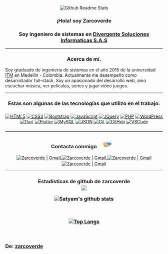 <html>
<body>
<p align="center">
 <img width="200px" src="https://user-images.githubusercontent.com/31412501/118694241-7db51780-b7d1-11eb-9368-e97f2fed3ad9.png" align="center" alt="Github Readme Stats"/>
 <h3 align='center'>¡Hola! soy Zarcoverde</h3>
 <h3 align='center'>Soy ingeniero de sistemas en <a href="https://www.divergente.net.co/"> Divergente Soluciones Informaticas S.A.S </a></h3>
</p>
<hr>
<h3 align="center">Acerca de mí.</h3>
<p style="text-justify">Soy graduado de ingenieria de sistemas en el año 2015 de la universidad <a href="https://www.itm.edu.co/">ITM<a> en Medellin - Colombia. Actualmente me desempeño como desarrollador full-stack. Soy un apasionado del desarrollo web, amo escuchar música, ver películas, series y jugar video juegos.</p>
<hr>
<h3 align="center">Estas son algunas de las tecnologías que utilizo en el trabajo:</h3> 
<div align="center">
  
### 
[![HTML5](https://img.shields.io/badge/-HTML5-E34F26?style=flat&logo=html5&link=https://github.com/zarcoverde)](https://github.com/zarcoverde)
[![CSS3](https://img.shields.io/badge/-CSS3-1572B6?style=flat&logo=css3&link=https://github.com/zarcoverde)](https://github.com/zarcoverde)
[![Bootstrap](https://img.shields.io/badge/-Bootstrap-563D7C?style=flat&logo=bootstrap&&link=https://github.com/zarcoverde)](https://github.com/zarcoverde)
[![JavaScript](https://img.shields.io/badge/-JavaScript-black?style=flat&logo=javascript&link=https://github.com/zarcoverde)](https://github.com/zarcoverde)
[![JQuery](https://img.shields.io/badge/-JQuery-blue?style=flat&logo=jquery&link=https://github.com/zarcoverde)](https://github.com/zarcoverde)
[![PHP](https://img.shields.io/badge/-PHP-blue?style=flat&logo=PHP&link=https://github.com/zarcoverde)](https://github.com/zarcoverde)
[![WordPress](https://img.shields.io/badge/-WordPress-blue?style=flat&logo=wordpress&link=https://github.com/zarcoverde)](https://github.com/zarcoverde)
[![Dart](https://img.shields.io/badge/dart-blue?style=flat&logo=flutter&&link=https://github.com/zarcoverde)](https://github.com/zarcoverde)
[![Flutter](https://img.shields.io/badge/-Flutter-blue?style=flat&logo=flutter&&link=https://github.com/zarcoverde)](https://github.com/zarcoverde)
[![MySQL](https://img.shields.io/badge/-MySQL-black?style=flat&logo=mysql&link=https://github.com/zarcoverde)](https://github.com/zarcoverde)
[![JSON](https://img.shields.io/badge/-json-02569B?style=flat&logo=json&link=https://github.com/zarcoverde)](https://github.com/zarcoverde)
[![Git](http://img.shields.io/badge/-Git-F1502F?style=flat&logo=git&logoColor=FFFFFF)](https://github.com/zarcoverde)
[![GitHub](http://img.shields.io/badge/-Github-000000?style=flat&logo=github&logoColor=FFFFFF)](https://github.com/zarcoverde)
[![VSCode](http://img.shields.io/badge/-VS%20Code-007ACC?style=flat&logo=visual%20studio%20code&&link=https://github.com/zarcoverde)](https://github.com/zarcoverde)
###
  
</div> 
<hr>
<h3 align="center">Contacta conmigo<img src="https://github.com/SatYu26/SatYu26/blob/master/Assets/Handshake.gif" height="30px"></h3>
<div align="center">
 <a href="mailto:john.urrego@divergente.net.co">
    <img src="https://github.com/TheDudeThatCode/TheDudeThatCode/blob/master/Assets/Gmail.svg" width="20px" align="center" alt="Zarcoverde | Gmail"/>
  </a>
  <a href="https://www.linkedin.com/in/john-fredy-urrego-urrego-125805149/">
    <img src="https://github.com/TheDudeThatCode/TheDudeThatCode/blob/master/Assets/Linkedin.svg" width="20px" align="center" alt="Zarcoverde | Gmail"/>
  </a>
  <a href="https://twitter.com/zarcoverde">
    <img src="https://github.com/TheDudeThatCode/TheDudeThatCode/blob/master/Assets/Twitter.svg" width="20px" align="center" alt="Zarcoverde | Gmail"/>
  </a>
  <a href="https://www.instagram.com/zarcoverde/">
    <img src="https://github.com/TheDudeThatCode/TheDudeThatCode/blob/master/Assets/Instagram.svg" width="20px" align="center" alt="Zarcoverde | Gmail"/>
  </a>
</div>
<hr>
 <h3 align='center'>Estadísticas de github de zarcoverde 
<div align="center"> 
     <a href="">
      <img align="center" src="https://github-readme-stats-sigma-five.vercel.app/api?username=zarcoverde&show_icons=true&include_all_commits=true&count_private=true&theme=react&line_height=40" />
    </a>   
</div
</body>
</html>
  
  ![Satyam's github stats](https://github-readme-stats.vercel.app/api?username=zarcoverde&count_private=true&show_icons=true&theme=radical&include_all_commits=true)

<br>

[![Top Langs](https://github-readme-stats.vercel.app/api/top-langs/?username=zarcoverde&langs_count=8)](https://github.com/zarcoverde/github-readme-stats)



<br>

### De: [zarcoverde](https://github.com/zarcoverde)

